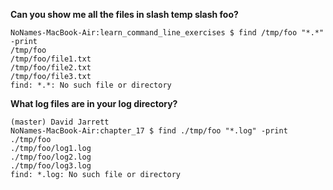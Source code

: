 **Can you show me all the files in slash temp slash foo?**

    NoNames-MacBook-Air:learn_command_line_exercises $ find /tmp/foo "*.*" -print
    /tmp/foo
    /tmp/foo/file1.txt
    /tmp/foo/file2.txt
    /tmp/foo/file3.txt
    find: *.*: No such file or directory



**What log files are in your log directory?**

    (master) David Jarrett
    NoNames-MacBook-Air:chapter_17 $ find ./tmp/foo "*.log" -print
    ./tmp/foo
    ./tmp/foo/log1.log
    ./tmp/foo/log2.log
    ./tmp/foo/log3.log
    find: *.log: No such file or directory
